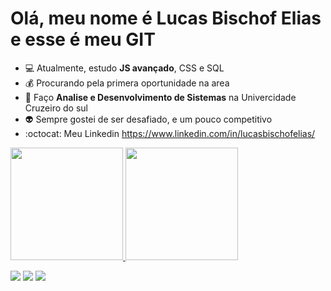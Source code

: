 # Olá, meu nome é Lucas Bischof Elias e esse é meu GIT
 - :computer: Atualmente, estudo **JS avançado**, CSS e SQL
 - :moneybag: Procurando pela primera oportunidade na area
 - :pencil: Faço **Analise e Desenvolvimento de Sistemas** na Univercidade Cruzeiro do sul
 - :alien: Sempre gostei de ser desafiado, e um pouco competitivo
 - :octocat: Meu Linkedin https://www.linkedin.com/in/lucasbischofelias/


<div>
<a href="https://github.com/LucasBischof">
<img height="180em" src="https://github-readme-stats.vercel.app/api/top-langs/?username=LucasBischof&layout=compact&langs_count=7&theme=swift"/>
<img height="180em" src="https://github-readme-stats.vercel.app/api?username=LucasBischof&show_icons=true&theme=swift&include_all_commits=true&count_private=true"/>
</div>
<div>

<a href="https://www.instagram.com/biscof/" target="_blank"><img src="https://img.shields.io/badge/-Instagram-%23E4405F?style=for-the-badge&logo=instagram&logoColor=white" target="_blank"></a>
<a href = "mailto:lucasbischofelias@gmail.com"><img src="https://img.shields.io/badge/Gmail-D14836?style=for-the-badge&logo=gmail&logoColor=white" target="_blank"></a>
<a href="https://www.linkedin.com/in/lucasbischofelias/" target="_blank"><img src="https://img.shields.io/badge/-LinkedIn-%230077B5?style=for-the-badge&logo=linkedin&logoColor=white" target="_blank"></a>   
</div>
